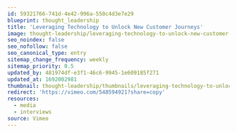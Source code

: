 ```yaml
---
id: 59321766-741d-4e42-996a-550c4d3e7e29
blueprint: thought_leadership
title: 'Leveraging Technology to Unlock New Customer Journeys'
image: thought-leadership/leveraging-technology-to-unlock-new-customer-journeys.png
seo_noindex: false
seo_nofollow: false
seo_canonical_type: entry
sitemap_change_frequency: weekly
sitemap_priority: 0.5
updated_by: 481974df-e3f1-46c6-9945-1e609185f271
updated_at: 1692002981
thumbnail: thought-leadership/thumbnails/leveraging-technology-to-unlock-new-customer-journeys.png
redirect: 'https://vimeo.com/548594921?share=copy'
resources:
  - media
  - interviews
source: Vimeo
---
```

